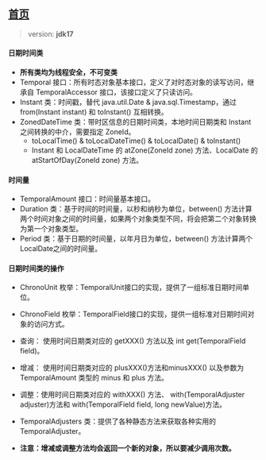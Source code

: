 ## [首页](https://kingkh1995.github.io/blog/)

> version: **jdk17**

#### 日期时间类

- **所有类均为线程安全，不可变类**
- Temporal 接口：所有时态对象基本接口，定义了对时态对象的读写访问，继承自 TemporalAccessor 接口，该接口定义了只读访问。
- Instant 类：时间戳，替代 java.util.Date & java.sql.Timestamp，通过 from(Instant instant) 和 toInstant() 互相转换。
- ZonedDateTime 类：带时区信息的日期时间类，本地时间日期类和 Instant 之间转换的中介，需要指定 ZoneId。
    - toLocalTime() & toLocalDateTime() & toLocalDate() & toInstant()
    - Instant 和 LocalDateTime 的 atZone(ZoneId zone) 方法、LocalDate 的 atStartOfDay(ZoneId zone) 方法。

#### 时间量

- TemporalAmount 接口：时间量基本接口。
- Duration 类：基于时间的时间量，以秒和纳秒为单位，between() 方法计算两个时间对象之间的时间量，如果两个对象类型不同，将会把第二个对象转换为第一个对象类型。
- Period 类：基于日期的时间量，以年月日为单位，between() 方法计算两个LocalDate之间的时间量。

#### 日期时间类的操作

- ChronoUnit 枚举：TemporalUnit接口的实现，提供了一组标准日期时间单位。

- ChronoField 枚举：TemporalField接口的实现，提供一组标准对日期时间对象的访问方式。

- 查询： 使用时间日期类对应的 getXXX() 方法以及 int get(TemporalField field)。

- 增减： 使用时间日期类对应的 plusXXX()方法和minusXXX() 以及参数为 TemporalAmount 类型的 minus 和 plus 方法。

- 调整：使用时间日期类对应的 withXXX() 方法、 with(TemporalAdjuster adjuster)方法和 with(TemporalField field, long newValue)方法。
  
- TemporalAdjusters 类：提供了各种静态方法来获取各种实用的TemporalAdjuster。

- **注意：增减或调整方法均会返回一个新的对象，所以要减少调用次数。**